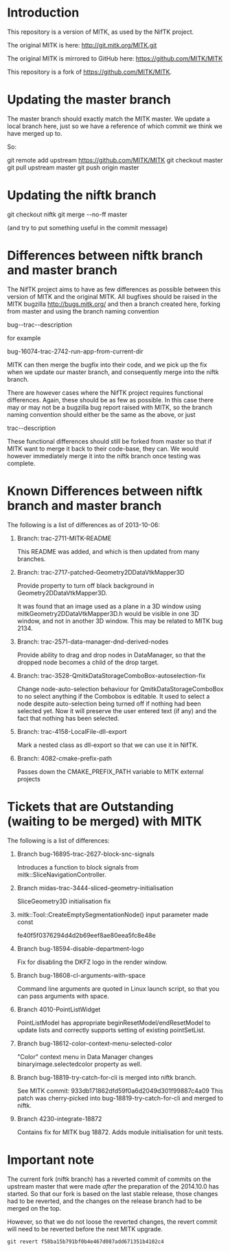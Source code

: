 Introduction
============

This repository is a version of MITK, as used by the NifTK project.

The original MITK is here:
http://git.mitk.org/MITK.git

The original MITK is mirrored to GitHub here:
https://github.com/MITK/MITK

This repository is a fork of https://github.com/MITK/MITK.


Updating the master branch
==========================

The master branch should exactly match the MITK master. We update
a local branch here, just so we have a reference of which commit
we think we have merged up to.

So:

git remote add upstream https://github.com/MITK/MITK
git checkout master
git pull upstream master
git push origin master


Updating the niftk branch
=========================

git checkout niftk
git merge --no-ff master

(and try to put something useful in the commit message)


Differences between niftk branch and master branch
==================================================

The NifTK project aims to have as few differences as possible between
this version of MITK and the original MITK. All bugfixes should be 
raised in the MITK bugzilla http://bugs.mitk.org/ and then a branch
created here, forking from master and using the branch naming convention

bug-<MITK bugzilla number>-trac-<trac ticket number>-description

for example

bug-16074-trac-2742-run-app-from-current-dir

MITK can then merge the bugfix into their code, and we pick up the fix
when we update our master branch, and consequently merge into the
niftk branch.

There are however cases where the NifTK project requires functional differences.
Again, these should be as few as possible.  In this case there may or may not
be a bugzilla bug report raised with MITK, so the branch naming convention should
either be the same as the above, or just

trac-<trac ticket number>-description 

These functional differences should still be forked from master so that if MITK 
want to merge it back to their code-base, they can. We would however immediately
merge it into the niftk branch once testing was complete.


Known Differences between niftk branch and master branch
========================================================

The following is a list of differences as of 2013-10-06:

1. Branch: trac-2711-MITK-README

   This README was added, and which is then updated from many branches.

2. Branch: trac-2717-patched-Geometry2DDataVtkMapper3D

   Provide property to turn off black background in Geometry2DDataVtkMapper3D.

   It was found that an image used as a plane in a 3D window using 
   mitkGeometry2DDataVtkMapper3D.h would be visible in one 3D window, and not
   in another 3D window. This may be related to MITK bug 2134. 

3. Branch: trac-2571-data-manager-dnd-derived-nodes

   Provide ability to drag and drop nodes in DataManager, so that
   the dropped node becomes a child of the drop target.

4. Branch: trac-3528-QmitkDataStorageComboBox-autoselection-fix

   Change node-auto-selection behaviour for QmitkDataStorageComboBox to no
   select anything if the Combobox is editable. It used to select a node
   despite auto-selection being turned off if nothing had been selected yet.
   Now it will preserve the user entered text (if any) and the fact that
   nothing has been selected.

5. Branch: trac-4158-LocalFile-dll-export

   Mark a nested class as dll-export so that we can use it in NifTK.

6. Branch: 4082-cmake-prefix-path

   Passes down the CMAKE_PREFIX_PATH variable to MITK external projects

Tickets that are Outstanding (waiting to be merged) with MITK
=============================================================

The following is a list of differences:

1. Branch bug-16895-trac-2627-block-snc-signals

   Introduces a function to block signals from mitk::SliceNavigationController.

2. Branch midas-trac-3444-sliced-geometry-initialisation

   SliceGeometry3D initialisation fix

3. mitk::Tool::CreateEmptySegmentationNode() input parameter made const 

   fe40f5f0376294d4d2b69eef8ae80eea5fc8e48e

4. Branch bug-18594-disable-department-logo

   Fix for disabling the DKFZ logo in the render window.

5. Branch bug-18608-cl-arguments-with-space

   Command line arguments are quoted in Linux launch script, so that you can pass
   arguments with space.

6. Branch 4010-PointListWidget

   PointListModel has appropriate beginResetModel/endResetModel to update lists and correctly supports setting of existing pointSetList.

7. Branch bug-18612-color-context-menu-selected-color

   "Color" context menu in Data Manager changes binaryimage.selectedcolor
   property as well.

8. Branch bug-18819-try-catch-for-cli is merged into niftk branch.

   See MITK commit: 933db171862dfd59f0a6d2049d301f99887c4a09
   This patch was cherry-picked into bug-18819-try-catch-for-cli and merged 
   to niftk. 

9. Branch 4230-integrate-18872

   Contains fix for MITK bug 18872. Adds module initialisation for unit tests.


Important note
==============

The current fork (niftk branch) has a reverted commit of commits on the upstream
master that were made *after* the preparation of the 2014.10.0 has started. So
that our fork is based on the last stable release, those changes had to be reverted,
and the changes on the release branch had to be merged on the top.

However, so that we do not loose the reverted changes, the revert commit will
need to be reverted before the next MITK upgrade.

    git revert f58ba15b791bf0b4e467d087add671351b4102c4 
